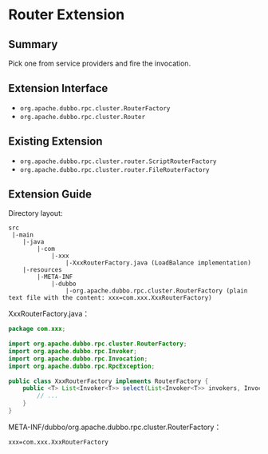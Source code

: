# Router Extension

## Summary

Pick one from service providers and fire the invocation.

## Extension Interface

* `org.apache.dubbo.rpc.cluster.RouterFactory`
* `org.apache.dubbo.rpc.cluster.Router`

## Existing Extension

* `org.apache.dubbo.rpc.cluster.router.ScriptRouterFactory`
* `org.apache.dubbo.rpc.cluster.router.FileRouterFactory`

## Extension Guide

Directory layout:

```
src
 |-main
    |-java
        |-com
            |-xxx
                |-XxxRouterFactory.java (LoadBalance implementation)
    |-resources
        |-META-INF
            |-dubbo
                |-org.apache.dubbo.rpc.cluster.RouterFactory (plain text file with the content: xxx=com.xxx.XxxRouterFactory)

```

XxxRouterFactory.java：

```java
package com.xxx;
 
import org.apache.dubbo.rpc.cluster.RouterFactory;
import org.apache.dubbo.rpc.Invoker;
import org.apache.dubbo.rpc.Invocation;
import org.apache.dubbo.rpc.RpcException;
 
public class XxxRouterFactory implements RouterFactory {
    public <T> List<Invoker<T>> select(List<Invoker<T>> invokers, Invocation invocation) throws RpcException {
        // ...
    }
}
```

META-INF/dubbo/org.apache.dubbo.rpc.cluster.RouterFactory：

```properties
xxx=com.xxx.XxxRouterFactory
```


